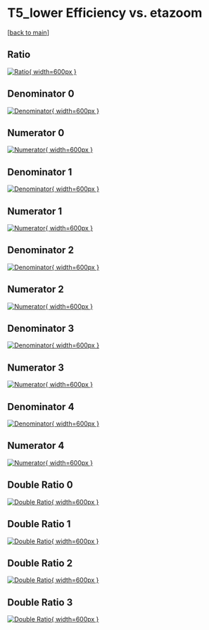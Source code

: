 # T5_lower Efficiency vs. etazoom

[[back to main](./)]



## Ratio

[![Ratio](../mtv/var/T5_lower_vtr_0_0_eff_etazoom.png){ width=600px }](../mtv/var/T5_lower_vtr_0_0_eff_etazoom.pdf)

## Denominator 0

[![Denominator](../mtv/den/T5_lower_vtr_0_0_eff_etazoom_den0.png){ width=600px }](../mtv/den/T5_lower_vtr_0_0_eff_etazoom_den0.pdf)

## Numerator 0

[![Numerator](../mtv/num/T5_lower_vtr_0_0_eff_etazoom_num0.png){ width=600px }](../mtv/num/T5_lower_vtr_0_0_eff_etazoom_num0.pdf)

## Denominator 1

[![Denominator](../mtv/den/T5_lower_vtr_0_0_eff_etazoom_den1.png){ width=600px }](../mtv/den/T5_lower_vtr_0_0_eff_etazoom_den1.pdf)

## Numerator 1

[![Numerator](../mtv/num/T5_lower_vtr_0_0_eff_etazoom_num1.png){ width=600px }](../mtv/num/T5_lower_vtr_0_0_eff_etazoom_num1.pdf)

## Denominator 2

[![Denominator](../mtv/den/T5_lower_vtr_0_0_eff_etazoom_den2.png){ width=600px }](../mtv/den/T5_lower_vtr_0_0_eff_etazoom_den2.pdf)

## Numerator 2

[![Numerator](../mtv/num/T5_lower_vtr_0_0_eff_etazoom_num2.png){ width=600px }](../mtv/num/T5_lower_vtr_0_0_eff_etazoom_num2.pdf)

## Denominator 3

[![Denominator](../mtv/den/T5_lower_vtr_0_0_eff_etazoom_den3.png){ width=600px }](../mtv/den/T5_lower_vtr_0_0_eff_etazoom_den3.pdf)

## Numerator 3

[![Numerator](../mtv/num/T5_lower_vtr_0_0_eff_etazoom_num3.png){ width=600px }](../mtv/num/T5_lower_vtr_0_0_eff_etazoom_num3.pdf)

## Denominator 4

[![Denominator](../mtv/den/T5_lower_vtr_0_0_eff_etazoom_den4.png){ width=600px }](../mtv/den/T5_lower_vtr_0_0_eff_etazoom_den4.pdf)

## Numerator 4

[![Numerator](../mtv/num/T5_lower_vtr_0_0_eff_etazoom_num4.png){ width=600px }](../mtv/num/T5_lower_vtr_0_0_eff_etazoom_num4.pdf)

## Double Ratio 0

[![Double Ratio](../mtv/ratio/T5_lower_vtr_0_0_eff_etazoom_ratio0.png){ width=600px }](../mtv/ratio/T5_lower_vtr_0_0_eff_etazoom_ratio0.pdf)

## Double Ratio 1

[![Double Ratio](../mtv/ratio/T5_lower_vtr_0_0_eff_etazoom_ratio1.png){ width=600px }](../mtv/ratio/T5_lower_vtr_0_0_eff_etazoom_ratio1.pdf)

## Double Ratio 2

[![Double Ratio](../mtv/ratio/T5_lower_vtr_0_0_eff_etazoom_ratio2.png){ width=600px }](../mtv/ratio/T5_lower_vtr_0_0_eff_etazoom_ratio2.pdf)

## Double Ratio 3

[![Double Ratio](../mtv/ratio/T5_lower_vtr_0_0_eff_etazoom_ratio3.png){ width=600px }](../mtv/ratio/T5_lower_vtr_0_0_eff_etazoom_ratio3.pdf)

